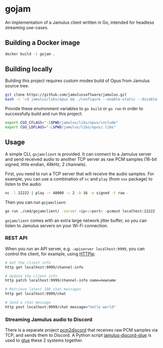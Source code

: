 # gojam

An implementation of a Jamulus client written in Go, intended for headless streaming use-cases.

## Building a Docker image

```sh
docker build -t gojam .
```

## Building locally

Building this project requires custom modes build of Opus from Jamulus source tree.

```sh
git clone https://github.com/jamulussoftware/jamulus.git
bash -c 'cd jamulus/libs/opus && ./configure --enable-static --disable-shared --enable-custom-modes --disable-hardening && make'
```

Provide these environment variables to `go build` or `go run` in order to successfully build and run this project:

```sh
export CGO_CFLAGS="-I$PWD/jamulus/libs/opus/include"
export CGO_LDFLAGS="-L$PWD/jamulus/libs/opus/.libs"
```

## Usage

A simple CLI, `gojamclient` is provided. It can connect to a Jamulus server and send received audio to another TCP server as raw PCM samples (16-bit signed, little endian, 48kHz, 2 channels).

First, you need to run a TCP server that will receive the audio samples. For example, you can use a combination of `nc` and `play` (from `sox` package) to listen to the audio:

```sh
nc -l 22222 | play -r 48000 -c 2 -b 16 -e signed -t raw -
```

Then you can run `gojamclient`:

```sh
go run ./cmd/gojamclient/ -server <ip>:<port> -pcmout localhost:22222
```

`gojamclient` comes with an extra large network jitter buffer, so you can listen to Jamulus servers on your Wi-Fi connection.

### REST API

When you run an API server, e.g. `-apiserver localhost:9999`, you can control the client, for example, using [HTTPie](https://httpie.io/):

```sh
# Get the client info
http get localhost:9999/channel-info

# Update the client info
http patch localhost:9999/channel-info name=newname

# Retrieve latest 100 chat messages
http get localhost:9999/chat

# Send a chat message
http post localhost:9999/chat message="hello world"
```

### Streaming Jamulus audio to Discord

There is a separate project [pcm2discord](https://github.com/dtinth/pcm2discord) that receives raw PCM samples via TCP, and sends them to Discord. A Python script [jamulus-discord-glue](https://github.com/dtinth/jamulus-discord-glue) is used to [glue](https://en.wikipedia.org/wiki/Glue_code) these 2 systems together.
